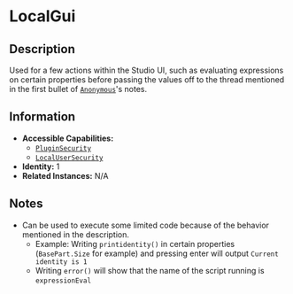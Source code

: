 # LocalGui

## Description
Used for a few actions within the Studio UI, such as evaluating expressions on certain properties before passing the values off to the thread mentioned in the first bullet of [`Anonymous`](0%20-%20Anonymous.md)'s notes.

## Information
- **Accessible Capabilities:**
    - [`PluginSecurity`](../Capabilities/1%20-%20PluginSecurity.md)
    - [`LocalUserSecurity`](../Capabilities/3%20-%20LocalUserSecurity.md)
- **Identity:** 1
- **Related Instances:** N/A

## Notes
- Can be used to execute some limited code because of the behavior mentioned in the description.
  - Example: Writing `printidentity()` in certain properties (`BasePart.Size` for example) and pressing enter will output `Current identity is 1`
  - Writing `error()` will show that the name of the script running is `expressionEval`
